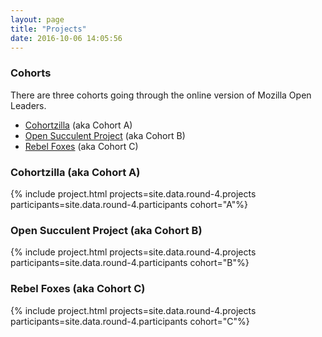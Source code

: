 ```yaml
---
layout: page
title: "Projects"
date: 2016-10-06 14:05:56
---
```


### Cohorts

There are three cohorts going through the online version of Mozilla Open Leaders.

* [Cohortzilla](#cohortzilla-aka-cohort-a) (aka Cohort A)
* [Open Succulent Project](#open-succulent-project-aka-cohort-b) (aka Cohort B)
* [Rebel Foxes](#rebel-foxes-aka-cohort-c) (aka Cohort C)


### Cohortzilla (aka Cohort A)

{% include project.html projects=site.data.round-4.projects  participants=site.data.round-4.participants cohort="A"%}

### Open Succulent Project (aka Cohort B)

{% include project.html projects=site.data.round-4.projects  participants=site.data.round-4.participants cohort="B"%}

### Rebel Foxes (aka Cohort C)

{% include project.html projects=site.data.round-4.projects  participants=site.data.round-4.participants cohort="C"%}